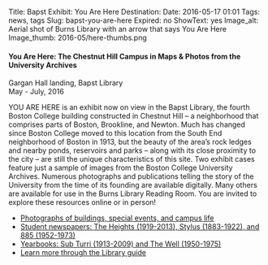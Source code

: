 Title: Bapst Exhibit: You Are Here
Destination: 
Date: 2016-05-17 01:01 
Tags: news, tags 
Slug: bapst-you-are-here 
Expired: no
ShowText: yes
Image_alt: Aerial shot of Burns Library with an arrow that says You Are Here
Image_thumb: 2016-05/here-thumbs.png

<h4>You Are Here: The Chestnut Hill Campus in Maps & Photos from the University Archives</h4>

<p>Gargan Hall landing, Bapst Library <br />
May - July, 2016 </p>

<p>YOU ARE HERE is an exhibit now on view in the Bapst Library, the fourth Boston College building constructed in Chestnut Hill – a neighborhood that comprises parts of Boston, Brookline, and Newton. Much has changed since Boston College moved to this location from the South End neighborhood of Boston in 1913, but the beauty of the area’s rock ledges and nearby ponds, reservoirs and parks – along with its close proximity to the city – are still the unique characteristics of this site. Two exhibit cases feature just a sample of images from the Boston College University Archives. Numerous photographs and publications telling the story of the University from the time of its founding are available digitally. Many others are available for use in the Burns Library Reading Room. You are invited to explore these resources online or in person! </p>

<ul>
<li><a href="https://www.flickr.com/photos/bc-burnslibrary/collections/">Photographs of buildings, special events, and campus life</li>

<li><a href="http://newspapers.bc.edu/">Student newspapers: The Heights (1919-2013), Stylus (1883-1922), and 885 (1952-1973) </li>

<li><a href="https://archive.org/details/Boston_College_Library">Yearbooks: Sub Turri (1913-2009) and The Well (1950-1975) </li>

<li><a href="http://libguides.bc.edu/UnivArch/">Learn more through the Library guide </li>

</ul>



<!-- USEFUL CUT AND PASTE STUFF.

<img src="/theme/img/news/201X-XX/XXXX.png" alt="words" class="float_left">

<img src="/theme/img/news/201X-XX/XXXX.png" alt="words" class="float_right">

<a href="#" target="_blank">

-->